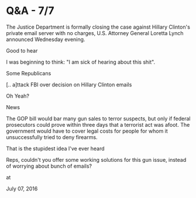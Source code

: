 # Q&A - 7/7
The Justice Department is formally closing the case against Hillary Clinton's private email server with no charges, U.S. Attorney General Loretta Lynch announced Wednesday evening.

Good to hear

I was beginning to think: "I am sick of hearing about this shit".

Some Republicans 

[.. a]ttack FBI over decision on Hillary Clinton emails

Oh Yeah?

News

The GOP bill would bar many gun sales to terror suspects, but only if federal prosecutors could prove within three days that a terrorist act was afoot. The government would have to cover legal costs for people for whom it unsuccessfully tried to deny firearms.

That is the stupidest idea I've ever heard

Reps, couldn't you offer some working solutions for this gun issue, instead of worrying about bunch of emails?








at

July 07, 2016















